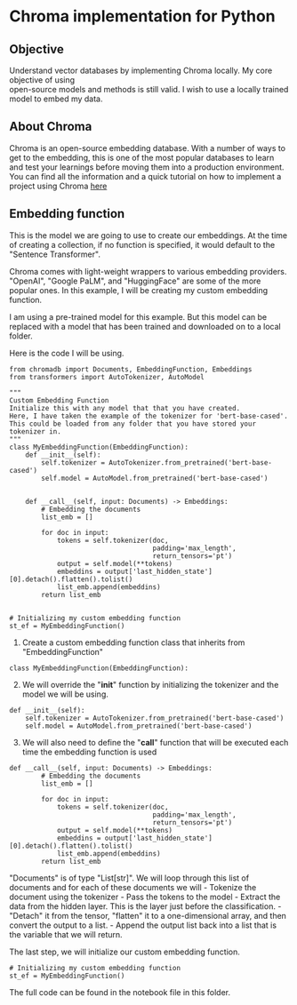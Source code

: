# Chroma implementation for Python

## Objective
Understand vector databases by implementing Chroma locally. My core objective of using  
open-source models and methods is still valid. I wish to use a locally trained model to 
embed my data.

## About Chroma
Chroma is an open-source embedding database. With a number of ways to get to the embedding,
this is one of the most popular databases to learn and test your learnings before moving them 
into a production environment. You can find all the information and a quick tutorial on how to
implement a project using Chroma [here](https://docs.trychroma.com/)

## Embedding function
This is the model we are going to use to create our embeddings. At the time of creating a 
collection, if no function is specified, it would default to the "Sentence Transformer". 

Chroma comes with light-weight wrappers to various embedding providers. "OpenAI", "Google PaLM", 
and "HuggingFace" are some of the more popular ones. In this example, I will be creating my 
custom embedding function. 

I am using a pre-trained model for this example. But this model can be replaced with a model 
that has been trained and downloaded on to a local folder. 

Here is the code I will be using. 


```
from chromadb import Documents, EmbeddingFunction, Embeddings
from transformers import AutoTokenizer, AutoModel

"""
Custom Embedding Function
Initialize this with any model that that you have created. 
Here, I have taken the example of the tokenizer for 'bert-base-cased'. 
This could be loaded from any folder that you have stored your  tokenizer in.
"""
class MyEmbeddingFunction(EmbeddingFunction):
    def __init__(self):
        self.tokenizer = AutoTokenizer.from_pretrained('bert-base-cased')
        self.model = AutoModel.from_pretrained('bert-base-cased')


    def __call__(self, input: Documents) -> Embeddings:
        # Embedding the documents
        list_emb = []

        for doc in input:
            tokens = self.tokenizer(doc,
                                    padding='max_length',
                                    return_tensors='pt')
            output = self.model(**tokens)
            embeddins = output['last_hidden_state'][0].detach().flatten().tolist()
            list_emb.append(embeddins)
        return list_emb
    
    
# Initializing my custom embedding function
st_ef = MyEmbeddingFunction()
```


1. Create a custom embedding function class that inherits from "EmbeddingFunction"

```
class MyEmbeddingFunction(EmbeddingFunction):
```

2. We will override the "__init__" function by initializing the tokenizer and the 
model we will be using.

```
def __init__(self):
    self.tokenizer = AutoTokenizer.from_pretrained('bert-base-cased')
    self.model = AutoModel.from_pretrained('bert-base-cased')
```

3. We will also need to define the "__call__" function that will be executed each 
time the embedding function is used

```
def __call__(self, input: Documents) -> Embeddings:
        # Embedding the documents
        list_emb = []

        for doc in input:
            tokens = self.tokenizer(doc,
                                    padding='max_length',
                                    return_tensors='pt')
            output = self.model(**tokens)
            embeddins = output['last_hidden_state'][0].detach().flatten().tolist()
            list_emb.append(embeddins)
        return list_emb
```

"Documents" is of type "List[str]". We will loop through this list of documents and 
for each of these documents we will 
    - Tokenize the document using the tokenizer
    - Pass the tokens to the model
    - Extract the data from the hidden layer. This is the layer just before the
      classification.
    - "Detach" it from the tensor, "flatten" it to a one-dimensional array, and then
      convert the output to a list. 
    - Append the output list back into a list that is the variable that we will return.


The last step, we will initialize our custom embedding function.

```
# Initializing my custom embedding function
st_ef = MyEmbeddingFunction()
```

The full code can be found in the notebook file in this folder.


